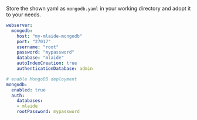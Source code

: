 Store the shown yaml as `mongodb.yaml` in your working directory and adopt it to your needs.

```yaml
webserver:
  mongodb:
    host: "my-mlaide-mongodb"
    port: "27017"
    username: "root"
    password: "mypassword"
    database: "mlaide"
    autoIndexCreation: true
    authenticationDatabase: admin

# enable MongoDB deployment
mongodb:
  enabled: true
  auth:
    databases:
    - mlaide
    rootPassword: mypassword
```
